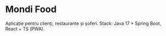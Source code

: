 # Mondi Food
Aplicație pentru clienți, restaurante și șoferi.
Stack: Java 17 + Spring Boot, React + TS (PWA).
